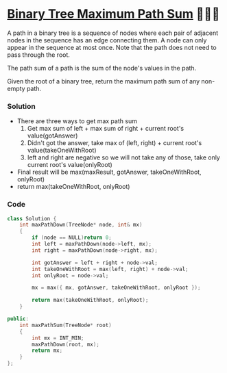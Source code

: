 # [Binary Tree Maximum Path Sum](https://leetcode.com/problems/binary-tree-maximum-path-sum/description/) 🌟🌟🌟

A path in a binary tree is a sequence of nodes where each pair of adjacent nodes in the sequence has an edge connecting them. A node can only appear in the sequence at most once. Note that the path does not need to pass through the root.

The path sum of a path is the sum of the node's values in the path.

Given the root of a binary tree, return the maximum path sum of any non-empty path.

### Solution

-   There are three ways to get max path sum
    1. Get max sum of left + max sum of right + current root's value(gotAnswer)
    2. Didn't got the answer, take max of (left, right) + current root's value(takeOneWithRoot)
    3. left and right are negative so we will not take any of those, take only current root's value(onlyRoot)
-   Final result will be max(maxResult, gotAnswer, takeOneWithRoot, onlyRoot)
-   return max(takeOneWithRoot, onlyRoot)

### Code
```cpp
class Solution {
    int maxPathDown(TreeNode* node, int& mx)
    {
        if (node == NULL)return 0;
        int left = maxPathDown(node->left, mx);
        int right = maxPathDown(node->right, mx);

        int gotAnswer = left + right + node->val;
        int takeOneWithRoot = max(left, right) + node->val;
        int onlyRoot = node->val;

        mx = max({ mx, gotAnswer, takeOneWithRoot, onlyRoot });

        return max(takeOneWithRoot, onlyRoot);
    }

public:
    int maxPathSum(TreeNode* root)
    {
        int mx = INT_MIN;
        maxPathDown(root, mx);
        return mx;
    }
};
```